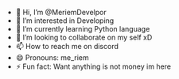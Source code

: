 - 👋 Hi, I’m @MeriemDevelpor
- 👀 I’m interested in Developing
- 🌱 I’m currently learning Python language
- 💞️ I’m looking to collaborate on my self xD
- 📫 How to reach me on discord 
- 😄 Pronouns: me_riem
- ⚡ Fun fact: Want anything is not money im here 

<!---
MeriemDevelpor/MeriemDevelpor is a ✨ special ✨ repository because its `README.md` (this file) appears on your GitHub profile.
You can click the Preview link to take a look at your changes.
--->
